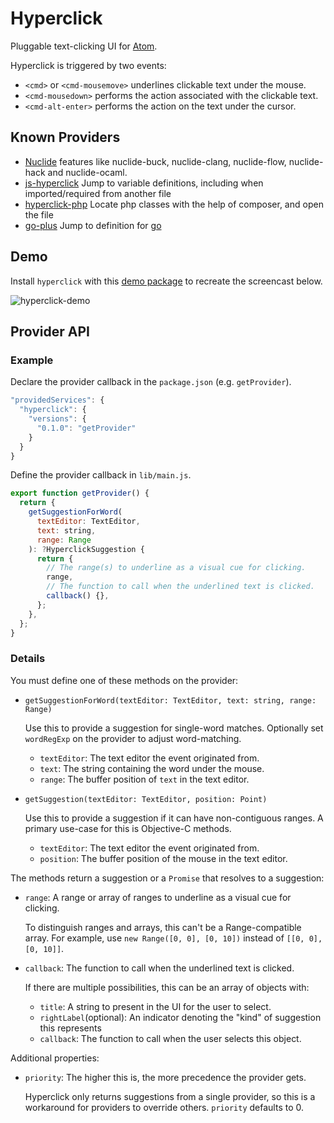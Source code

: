 # Hyperclick

Pluggable text-clicking UI for [Atom](https://atom.io/).

Hyperclick is triggered by two events:
- `<cmd>` or `<cmd-mousemove>` underlines clickable text under the mouse.
- `<cmd-mousedown>` performs the action associated with the clickable text.
- `<cmd-alt-enter>` performs the action on the text under the cursor.

## Known Providers

* [Nuclide](https://atom.io/packages/nuclide) features like nuclide-buck, nuclide-clang, nuclide-flow, nuclide-hack and nuclide-ocaml.
* [js-hyperclick](https://atom.io/packages/js-hyperclick) Jump to variable definitions, including when imported/required from another file
* [hyperclick-php](https://atom.io/packages/hyperclick-php) Locate php classes with the help of composer, and open the file
* [go-plus](https://atom.io/packages/go-plus) Jump to definition for [go](https://golang.org)

## Demo

Install `hyperclick` with this [demo package](https://github.com/oclbdk/hyperclick-provider-demo)
to recreate the screencast below.

![hyperclick-demo](http://i.imgur.com/364jzWO.gif)


## Provider API

### Example

Declare the provider callback in the `package.json` (e.g. `getProvider`).

```js
"providedServices": {
  "hyperclick": {
    "versions": {
      "0.1.0": "getProvider"
    }
  }
}
```

Define the provider callback in `lib/main.js`.

```js
export function getProvider() {
  return {
    getSuggestionForWord(
      textEditor: TextEditor,
      text: string,
      range: Range
    ): ?HyperclickSuggestion {
      return {
        // The range(s) to underline as a visual cue for clicking.
        range,
        // The function to call when the underlined text is clicked.
        callback() {},
      };
    },
  };
}
```

### Details

You must define one of these methods on the provider:

- `getSuggestionForWord(textEditor: TextEditor, text: string, range: Range)`

  Use this to provide a suggestion for single-word matches.
  Optionally set `wordRegExp` on the provider to adjust word-matching.

  - `textEditor`: The text editor the event originated from.
  - `text`: The string containing the word under the mouse.
  - `range`: The buffer position of `text` in the text editor.

- `getSuggestion(textEditor: TextEditor, position: Point)`

  Use this to provide a suggestion if it can have non-contiguous ranges.
  A primary use-case for this is Objective-C methods.

  - `textEditor`: The text editor the event originated from.
  - `position`: The buffer position of the mouse in the text editor.

The methods return a suggestion or a `Promise` that resolves to a suggestion:

- `range`: A range or array of ranges to underline as a visual cue for clicking.

  To distinguish ranges and arrays, this can't be a Range-compatible array.
  For example, use `new Range([0, 0], [0, 10])` instead of `[[0, 0], [0, 10]]`.

- `callback`: The function to call when the underlined text is clicked.

  If there are multiple possibilities, this can be an array of objects with:

    - `title`: A string to present in the UI for the user to select.
    - `rightLabel`(optional): An indicator denoting the "kind" of suggestion this represents
    - `callback`: The function to call when the user selects this object.

Additional properties:

- `priority`: The higher this is, the more precedence the provider gets.

  Hyperclick only returns suggestions from a single provider, so this is a
  workaround for providers to override others. `priority` defaults to 0.
